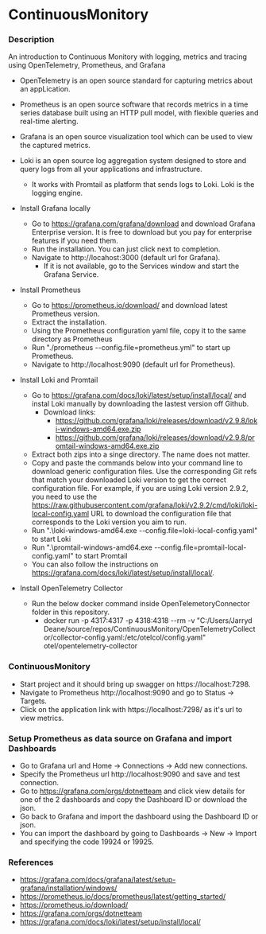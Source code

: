 # ContinuousMonitory

### Description

An introduction to Continuous Monitory with logging, metrics and tracing using OpenTelemetry, Prometheus, and Grafana

* OpenTelemetry is an open source standard for capturing metrics about an appLication.
* Prometheus is an open source software that records metrics in a time series database built using an HTTP pull model, with flexible queries and real-time alerting.
* Grafana is an open source visualization tool which can be used to view the captured metrics.
* Loki is an open source log aggregation system designed to store and query logs from all your applications and infrastructure.
    * It works with Promtail as platform that sends logs to Loki. Loki is the logging engine.

* Install Grafana locally
    * Go to https://grafana.com/grafana/download and download Grafana Enterprise version. 
    It is free to download but you pay for enterprise features if you need them.
    * Run the installation. You can just click next to completion.
    * Navigate to http://locahost:3000 (default url for Grafana).
        * If it is not available, go to the Services window and start the Grafana Service.

* Install Prometheus
    * Go to https://prometheus.io/download/ and download latest Prometheus version.
    * Extract the installation.
    * Using the Prometheus configuration yaml file, copy it to the same directory as Prometheus
    * Run "./prometheus --config.file=prometheus.yml" to start up Prometheus.
    * Navigate to http://localhost:9090 (default url for Prometheus).

* Install Loki and Promtail
    * Go to https://grafana.com/docs/loki/latest/setup/install/local/ and instal Loki manually by downloading the lastest version off Github.
        * Download links: 
            * https://github.com/grafana/loki/releases/download/v2.9.8/loki-windows-amd64.exe.zip
            * https://github.com/grafana/loki/releases/download/v2.9.8/promtail-windows-amd64.exe.zip
    * Extract both zips into a singe directory. The name does not matter.
    * Copy and paste the commands below into your command line to download generic configuration files. Use the corresponding Git refs that match 
    your downloaded Loki version to get the correct configuration file. For example, if you are using Loki version 2.9.2, you need to use the 
    https://raw.githubusercontent.com/grafana/loki/v2.9.2/cmd/loki/loki-local-config.yaml URL to download the configuration file that corresponds 
    to the Loki version you aim to run.
    * Run ".\loki-windows-amd64.exe --config.file=loki-local-config.yaml" to start Loki
    * Run ".\promtail-windows-amd64.exe --config.file=promtail-local-config.yaml" to start Promtail
    * You can also follow the instructions on https://grafana.com/docs/loki/latest/setup/install/local/.

* Install OpenTelemetry Collector
    * Run the below docker command inside OpenTelemetoryConnector folder in this repository.
        * docker run -p 4317:4317 -p 4318:4318 --rm -v "C:/Users/Jarryd Deane/source/repos/ContinuousMonitory/OpenTelemetryCollector/collector-config.yaml:/etc/otelcol/config.yaml" otel/opentelemetry-collector

### ContinuousMonitory

* Start project and it should bring up swagger on https://localhost:7298.
* Navigate to Prometheus http://localhost:9090 and go to Status -> Targets.
* Click on the application link with https://localhost:7298/ as it's url to view metrics.

### Setup Prometheus as data source on Grafana and import Dashboards

* Go to Grafana url and Home -> Connections -> Add new connections.
* Specify the Prometheus url http://localhost:9090 and save and test connection.
* Go to https://grafana.com/orgs/dotnetteam and click view details for one of the 2 dashboards
and copy the Dashboard ID or download the json. 
* Go back to Grafana and import the dashboard using the Dashboard ID or json.
* You can import the dashboard by going to Dashboards -> New -> Import and specifying the code 19924 or 19925.

### References
* https://grafana.com/docs/grafana/latest/setup-grafana/installation/windows/
* https://prometheus.io/docs/prometheus/latest/getting_started/
* https://prometheus.io/download/
* https://grafana.com/orgs/dotnetteam
* https://grafana.com/docs/loki/latest/setup/install/local/
